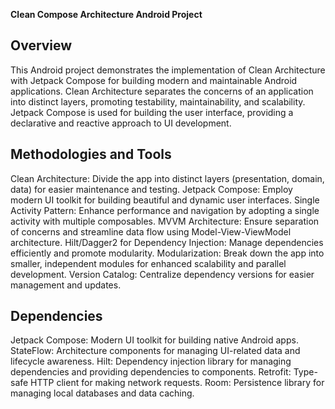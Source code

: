 **Clean Compose Architecture Android Project**

## **Overview**
This Android project demonstrates the implementation of Clean Architecture with Jetpack Compose for building modern and maintainable 
Android applications. Clean Architecture separates the concerns of an application into distinct layers, 
promoting testability, maintainability, and scalability. Jetpack Compose is used for building the user interface, 
providing a declarative and reactive approach to UI development.

## **Methodologies and Tools**
Clean Architecture: Divide the app into distinct layers (presentation, domain, data) for easier maintenance and testing.
Jetpack Compose: Employ modern UI toolkit for building beautiful and dynamic user interfaces.
Single Activity Pattern: Enhance performance and navigation by adopting a single activity with multiple composables.
MVVM Architecture: Ensure separation of concerns and streamline data flow using Model-View-ViewModel architecture.
Hilt/Dagger2 for Dependency Injection: Manage dependencies efficiently and promote modularity.
Modularization: Break down the app into smaller, independent modules for enhanced scalability and parallel development.
Version Catalog: Centralize dependency versions for easier management and updates.

## **Dependencies**
Jetpack Compose: Modern UI toolkit for building native Android apps.
StateFlow: Architecture components for managing UI-related data and lifecycle awareness.
Hilt: Dependency injection library for managing dependencies and providing dependencies to components.
Retrofit: Type-safe HTTP client for making network requests.
Room: Persistence library for managing local databases and data caching.